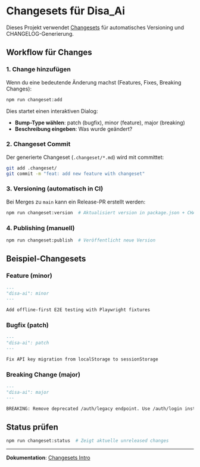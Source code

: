 # Changesets für Disa_Ai

Dieses Projekt verwendet [Changesets](https://github.com/changesets/changesets) für automatisches Versioning und CHANGELOG-Generierung.

## Workflow für Changes

### 1. Change hinzufügen

Wenn du eine bedeutende Änderung machst (Features, Fixes, Breaking Changes):

```bash
npm run changeset:add
```

Dies startet einen interaktiven Dialog:

- **Bump-Type wählen**: patch (bugfix), minor (feature), major (breaking)
- **Beschreibung eingeben**: Was wurde geändert?

### 2. Changeset Commit

Der generierte Changeset (`.changeset/*.md`) wird mit committet:

```bash
git add .changeset/
git commit -m "feat: add new feature with changeset"
```

### 3. Versioning (automatisch in CI)

Bei Merges zu `main` kann ein Release-PR erstellt werden:

```bash
npm run changeset:version  # Aktualisiert version in package.json + CHANGELOG.md
```

### 4. Publishing (manuell)

```bash
npm run changeset:publish  # Veröffentlicht neue Version
```

## Beispiel-Changesets

### Feature (minor)

```markdown
---
"disa-ai": minor
---

Add offline-first E2E testing with Playwright fixtures
```

### Bugfix (patch)

```markdown
---
"disa-ai": patch
---

Fix API key migration from localStorage to sessionStorage
```

### Breaking Change (major)

```markdown
---
"disa-ai": major
---

BREAKING: Remove deprecated /auth/legacy endpoint. Use /auth/login instead.
```

## Status prüfen

```bash
npm run changeset:status  # Zeigt aktuelle unreleased changes
```

---

**Dokumentation**: [Changesets Intro](https://github.com/changesets/changesets/blob/main/docs/intro-to-using-changesets.md)
